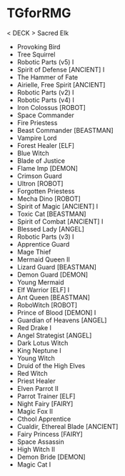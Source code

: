 # TGforRMG
< DECK > 
Sacred Elk 
- Provoking Bird 
- Tree Squirrel
 - Robotic Parts (v5) I 
 - Spirit of Defense [ANCIENT] I 
 - The Hammer of Fate 
 - Airielle, Free Spirit [ANCIENT] 
 - Robotic Parts (v2) I 
 - Robotic Parts (v4) I 
 - Iron Colossus [ROBOT] 
 - Space Commander 
 - Fire Priestess 
 - Beast Commander [BEASTMAN] 
 - Vampire Lord 
 - Forest Healer [ELF] 
 - Blue Witch 
 - Blade of Justice 
 - Flame Imp [DEMON] 
 - Crimson Guard 
 - Ultron [ROBOT] 
 - Forgotten Priestess 
 - Mecha Dino [ROBOT] 
 - Spirit of Magic [ANCIENT] I 
 - Toxic Cat [BEASTMAN] 
 - Spirit of Combat [ANCIENT] I 
 - Blessed Lady [ANGEL] 
 - Robotic Parts (v3) I 
 - Apprentice Guard 
 - Mage Thief 
 - Mermaid Queen II 
 - Lizard Guard [BEASTMAN] 
 - Demon Guard [DEMON] 
 - Young Mermaid 
 - Elf Warrior [ELF] I 
 - Ant Queen [BEASTMAN] 
 - RoboWitch [ROBOT] 
 - Prince of Blood [DEMON] I 
 - Guardian of Heavens [ANGEL] 
 - Red Drake I 
 - Angel Strategist [ANGEL] 
 - Dark Lotus Witch 
 - King Neptune I 
 - Young Witch 
 - Druid of the High Elves 
 - Red Witch 
 - Priest Healer 
 - Elven Parrot II 
 - Parrot Trainer [ELF] 
 - Night Fairy [FAIRY] 
 - Magic Fox II 
 - Cthool Apprentice 
 - Cualdir, Ethereal Blade [ANCIENT] 
 - Fairy Princess [FAIRY] 
 - Space Assassin 
 - High Witch II 
 - Demon Bride [DEMON] 
 - Magic Cat I